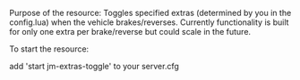 Purpose of the resource:
Toggles specified extras (determined by you in the config.lua) when the vehicle brakes/reverses. 
Currently functionality is built for only one extra per brake/reverse but could scale in the future.

To start the resource:

add 'start jm-extras-toggle' to your server.cfg